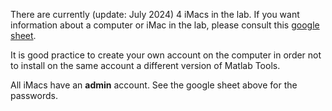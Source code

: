 There are currently (update: July 2024) 4 iMacs in the lab.
If you want information about a computer or iMac in the lab, please consult this [google sheet](https://docs.google.com/spreadsheets/d/1U5_rjj5mzXzh_8bLA_Rx3FmDdpYIUx2Y_z8SJPnKTHg/edit?usp=sharing).

It is good practice to create your own account on the computer in order not to install on the same account a different version of Matlab Tools.

All iMacs have an **admin** account. See the google sheet above for the passwords.